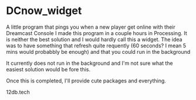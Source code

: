 # DCnow_widget
A little program that pings you when a new player get online with their Dreamcast Console
I made this program in a couple hours in Processing. It is neither the best solution and I would hardly call this a widget. The idea was to have something that refresh quite requently (60 seconds? I mean 5 mins would probabbly be enough) and that you could run in the background

It currently does not run in the background and I'm not sure what the easiest solution would be fore this.

Once this is completed, I'll provide cute packages and everything.

12db.tech
